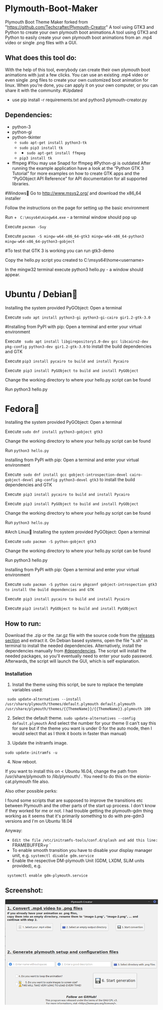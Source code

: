 # Plymouth-Boot-Maker
Plymouth Boot Theme Maker forked from "https://github.com/Techcrafter/Plymouth-Creator"
A tool using GTK3 and Python to create your own plymouth boot animations.A tool using GTK3 and Python to easily create your own plymouth boot animations from an .mp4 video or single .png files with a GUI.


## What does this tool do:
With the help of this tool, everybody can create their own plymouth boot animations with just a few clicks.
You can use an existing .mp4 video or even single .png files to create your own customized boot animation for linux.
When you're done, you can apply it on your own computer, or you can share it with the community.
#Updated 
- use pip install -r requirements.txt
and python3 plymouth-creator.py
## Dependencies:
- python-3
- python-gi
- python-tkinter
    + `sudo apt-get install python3-tk`
    + `sudo pip3 install tk`
    + + `sudo apt-get install ffmpeg `
    + `pip3 install tk`
- ffmpeg
#You may use Snapd for ffmpeg
#Python-gi is outdated 
After running the example application have a look at the “Python GTK 3 Tutorial” for more examples on how to create GTK apps and the “PyGObject API Reference” for API documentation for all supported libraries.

#Windows
Go to http://www.msys2.org/ and download the x86_64 installer

Follow the instructions on the page for setting up the basic environment

Run + ` C:\msys64\mingw64.exe` - a terminal window should pop up

Execute `pacman -Suy`

Execute `pacman -S mingw-w64-x86_64-gtk3 mingw-w64-x86_64-python3 mingw-w64-x86_64-python3-gobject`

#To test that GTK 3 is working you can run gtk3-demo

Copy the hello.py script you created to C:\msys64\home\<username>

In the mingw32 terminal execute python3 hello.py - a window should appear.

# Ubuntu /  Debian
Installing the system provided PyGObject:
Open a terminal

Execute `sudo apt install python3-gi python3-gi-cairo gir1.2-gtk-3.0`

#Installing from PyPI with pip:
Open a terminal and enter your virtual environment

Execute ` sudo apt install libgirepository1.0-dev gcc libcairo2-dev pkg-config python3-dev gir1.2-gtk-3.0` to install the build dependencies and GTK

Execute `pip3 install pycairo to build and install Pycairo`

Execute` pip3 install PyGObject to build and install PyGObject`

Change the working directory to where your hello.py script can be found

Run python3 hello.py

# Fedora
Installing the system provided PyGObject:
Open a terminal

Execute `sudo dnf install python3-gobject gtk3`

Change the working directory to where your hello.py script can be found

Run `python3 hello.py`

Installing from PyPI with pip:
Open a terminal and enter your virtual environment

Execute` sudo dnf install gcc gobject-introspection-devel cairo-gobject-devel pkg-config python3-devel gtk3` to install the build dependencies and GTK

Execute` pip3 install pycairo to build and install Pycairo`

Execute` pip3 install PyGObject to build and install PyGObject`

Change the working directory to where your hello.py script can be found

Run `python3 hello.py`

#Arch Linux
Installing the system provided PyGObject:
Open a terminal

Execute `sudo pacman -S python-gobject gtk3`

Change the working directory to where your hello.py script can be found

Run python3 hello.py

Installing from PyPI with pip:
Open a terminal and enter your virtual environment

Execute `sudo pacman -S python cairo pkgconf gobject-introspection gtk3 to install the build dependencies and GTK`

Execute` pip3 install pycairo to build and install Pycairo`

Execute `pip3 install PyGObject to build and install PyGObject`


## How to run:
Download the .zip or the .tar.gz file with the source code from the [releases section](https://github.com/MISTERNEGATIVE21/Plymouth-Boot-Maker/releases) and extract it.
On Debian based systems, open the file "s.sh" in terminal to install the needed dependencies. Alternatively, install the dependencies manually from [#dependencies](#dependencies).
The script will install the needed packages, so you'll eventually need to enter your sudo password.
Afterwards, the script will launch the GUI, which is self explanation.
### Installation
1. Install the theme using this script, be sure to replace the template variables used:

```
 sudo update-alternatives --install /usr/share/plymouth/themes/default.plymouth default.plymouth /usr/share/plymouth/themes/{{ThemeName}}/{{ThemeName}}.plymouth 100
```

2. Select the default theme.
`sudo update-alternatives --config default.plymouth`
And select the number for your theme (I can't say this for sure but if the theme you want is under 0 for the auto mode, then I would select that as I think it boots in faster than manual)

3. Update the initramfs image.

`
sudo update-initramfs -u
`

4. Now reboot.

If you want to install this on < Ubuntu 16.04, change the path from /usr/share/plymouth to /lib/plymouth/ . You need to do this on the eionix-cat.plymouth file also.

Also other possible perks:

I found some scripts that are supposed to improve the transitions etc between Plymouth and the other parts of the start up process. I don't know if they worked for me or not. I had trouble getting the plymouth-gdm thing working as it seems that it's primarily something to do with pre-gdm3 versions and I'm on Ubuntu 18.04

Anyway:

- `Edit the file /etc/initramfs-tools/conf.d/splash and add this line:
`
FRAMEBUFFER=y
`
- To enable smooth transition you have to disable your display manager unit, e.g.
`
systemctl disable gdm.service
`
- Enable the respective DM-plymouth Unit (GDM, LXDM, SLiM units provided), e.g.

`
systemctl enable gdm-plymouth.service`
## Screenshot:
![screenshot1](https://raw.githubusercontent.com/Techcrafter/Plymouth-Creator/master/SCREENSHOTS/screenshot1.png)



